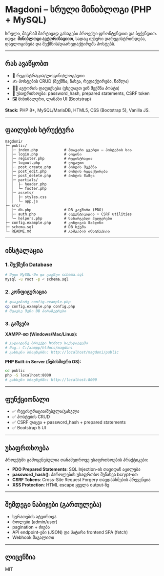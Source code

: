 # Magdoni – სრული მინიბლოგი (PHP + MySQL)

სრული, მაგრამ მარტივად გასაგები პროექტი ფრონტენდით და ბექენდით. იდეა: **მინიბლოგი ავტორიზაციით**, სადაც იუზერი დარეგისტრირდება, დაელოგინება და შექმნის/დაარედაქტირებს პოსტებს.

---

## რას ავაწყობთ
- 👤 რეგისტრაცია/ლოგინი/ლოგაუთი
- ✍️ პოსტების CRUD (შექმნა, ნახვა, რედაქტირება, წაშლა)
- 🕵️‍♂️ ავტორის დაფიქსება (ვხედავთ ვინ შექმნა პოსტი)
- 🔐 უსაფრთხოება: password_hash, prepared statements, CSRF token
- 🖼️ მინიმალური, ლამაზი UI (Bootstrap)

**Stack:** PHP 8+, MySQL/MariaDB, HTML5, CSS (Bootstrap 5), Vanilla JS.

---

## ფაილების სტრუქტურა
```
magdoni/
├─ public/
│  ├─ index.php            # მთავარი გვერდი – პოსტების სია
│  ├─ login.php            # ლოგინი
│  ├─ register.php         # რეგისტრაცია
│  ├─ logout.php           # ლოგაუთი
│  ├─ post_create.php      # პოსტის შექმნა
│  ├─ post_edit.php        # პოსტის რედაქტირება
│  ├─ post_delete.php      # პოსტის წაშლა
│  ├─ partials/
│  │  ├─ header.php
│  │  └─ footer.php
│  ├─ assets/
│  │  ├─ styles.css
│  │  └─ app.js
├─ src/
│  ├─ db.php               # DB კავშირი (PDO)
│  ├─ auth.php             # ავტენტიკაცია + CSRF utilities
│  └─ helpers.php          # სასარგებლო ჰელფერები
├─ config.example.php      # კონფიგის შაბლონი
├─ schema.sql              # DB სქემა
└─ README.md               # გაშვების ინსტრუქცია
```

---

## ინსტალაცია

### 1. შექმენი Database
```bash
# შედი MySQL-ში და გაუშვი schema.sql
mysql -u root -p < schema.sql
```

### 2. კონფიგურაცია
```bash
# დააკოპირე config.example.php
cp config.example.php config.php
# შეავსე შენი DB პარამეტრები
```

### 3. გაშვება

**XAMPP-ით (Windows/Mac/Linux):**
```bash
# გადაიტანე პროექტი htdocs საქაღალდეში
# მაგ.: C:/xampp/htdocs/magdoni
# გახსენი ბრაუზერში: http://localhost/magdoni/public
```

**PHP Built-in Server (ნებისმიერი OS):**
```bash
cd public
php -S localhost:8000
# გახსენი ბრაუზერში: http://localhost:8000
```

---

## ფუნქციონალი
- ✅ რეგისტრაცია/შესვლა/გასვლა
- ✅ პოსტების CRUD
- ✅ CSRF დაცვა + password_hash + prepared statements
- ✅ Bootstrap 5 UI

---

## უსაფრთხოება

პროექტში გამოყენებულია თანამედროვე უსაფრთხოების პრაქტიკები:

- **PDO Prepared Statements**: SQL Injection-ის თავიდან აცილება
- **password_hash()**: პაროლების უსაფრთხო შენახვა bcrypt-ით
- **CSRF Tokens**: Cross-Site Request Forgery თავდასხმების პრევენცია
- **XSS Protection**: HTML escape ყველა output-ზე

---

## შემდეგი ნაბიჯები (გართულება)

- სურათების ატვირთვა
- როლები (admin/user)
- pagination + ძიება
- API endpoint-ები (JSON) და პატარა frontend SPA (fetch)
- Webhook მაგალითი

---

## ლიცენზია
MIT
